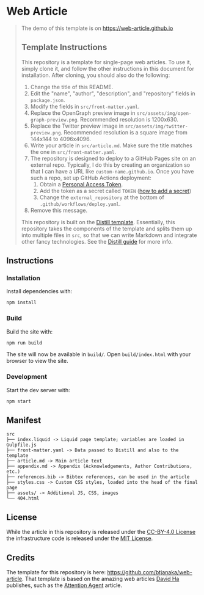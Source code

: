 # Web Article

> The demo of this template is on <https://web-article.github.io>
>
> ## Template Instructions
>
> This repository is a template for single-page web articles. To use it, simply
> clone it, and follow the other instructions in this document for installation.
> After cloning, you should also do the following:
>
> 1. Change the title of this README.
> 1. Edit the "name", "author", "description", and "repository" fields in
>    `package.json`.
> 1. Modify the fields in `src/front-matter.yaml`.
> 1. Replace the OpenGraph preview image in
>    `src/assets/img/open-graph-preview.png`. Recommended resolution is
>    1200x630.
> 1. Replace the Twitter preview image in `src/assets/img/twitter-preview.png`.
>    Recommended resolution is a square image from 144x144 to 4096x4096.
> 1. Write your article in `src/article.md`. Make sure the title matches the one
>    in `src/front-matter.yaml`.
> 1. The repository is designed to deploy to a GitHub Pages site on an external
>    repo. Typically, I do this by creating an organization so that I can have a
>    URL like `custom-name.github.io`. Once you have such a repo, set up GitHub
>    Actions deployment:
>    1. Obtain a
>       [Personal Access Token](https://docs.github.com/en/free-pro-team@latest/github/authenticating-to-github/creating-a-personal-access-token).
>    1. Add the token as a secret called `TOKEN`
>       ([how to add a secret](https://docs.github.com/en/free-pro-team@latest/actions/reference/encrypted-secrets#creating-encrypted-secrets-for-a-repository))
>    1. Change the `external_repository` at the bottom of
>       `.github/workflows/deploy.yaml`.
> 1. Remove this message.
>
> This repository is built on the
> [Distill template](https://github.com/distillpub/template). Essentially, this
> repository takes the components of the template and splits them up into
> multiple files in `src`, so that we can write Markdown and integrate other
> fancy technologies. See the [Distill guide](https://distill.pub/guide/) for
> more info.

## Instructions

### Installation

Install dependencies with:

```bash
npm install
```

### Build

Build the site with:

```bash
npm run build
```

The site will now be available in `build/`. Open `build/index.html` with your
browser to view the site.

### Development

Start the dev server with:

```bash
npm start
```

## Manifest

```text
src
├── index.liquid -> Liquid page template; variables are loaded in Gulpfile.js
├── front-matter.yaml -> Data passed to Distill and also to the template
├── article.md -> Main article text
├── appendix.md -> Appendix (Acknowledgements, Author Contributions, etc.)
├── references.bib -> Bibtex references, can be used in the article
├── styles.css -> Custom CSS styles, loaded into the head of the final page
├── assets/ -> Additional JS, CSS, images
└── 404.html
```

## License

While the article in this repository is released under the
[CC-BY-4.0 License](LICENSE) the infrastructure code is released under the
[MIT License](LICENSE_MIT).

## Credits

The template for this repository is here:
<https://github.com/btjanaka/web-article>. That template is based on the amazing
web articles [David Ha](https://github.com/hardmaru) publishes, such as the
[Attention Agent](https://github.com/attentionagent/attentionagent.github.io)
article.
